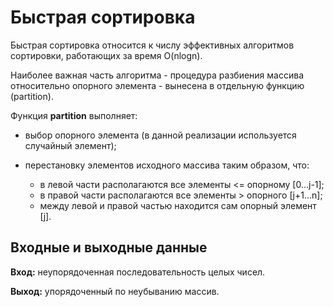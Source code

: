 # Быстрая сортировка

Быстрая сортировка относится к числу эффективных алгоритмов сортировки, работающих за время O(nlogn).

Наиболее важная часть алгоритма - процедура разбиения массива относительно опорного элемента - вынесена в отдельную функцию (partition).

Функция **partition** выполняет:

- выбор опорного элемента (в данной реализации используется случайный элемент);
- перестановку элементов исходного массива таким образом, что:

  - в левой части располагаются все элементы <= опорному [0...j-1];
  - в правой части располагаются все элементы > опорного [j+1...n];
  - между левой и правой частью находится сам опорный элемент [j].


## Входные и выходные данные

**Вход:**  неупорядоченная последовательность целых чисел.

**Выход:** упорядоченный по неубыванию массив.